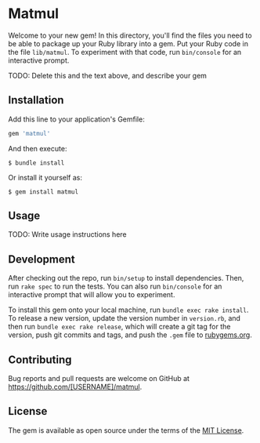 # Matmul

Welcome to your new gem! In this directory, you'll find the files you need to be able to package up your Ruby library into a gem. Put your Ruby code in the file `lib/matmul`. To experiment with that code, run `bin/console` for an interactive prompt.

TODO: Delete this and the text above, and describe your gem

## Installation

Add this line to your application's Gemfile:

```ruby
gem 'matmul'
```

And then execute:

    $ bundle install

Or install it yourself as:

    $ gem install matmul

## Usage

TODO: Write usage instructions here

## Development

After checking out the repo, run `bin/setup` to install dependencies. Then, run `rake spec` to run the tests. You can also run `bin/console` for an interactive prompt that will allow you to experiment.

To install this gem onto your local machine, run `bundle exec rake install`. To release a new version, update the version number in `version.rb`, and then run `bundle exec rake release`, which will create a git tag for the version, push git commits and tags, and push the `.gem` file to [rubygems.org](https://rubygems.org).

## Contributing

Bug reports and pull requests are welcome on GitHub at https://github.com/[USERNAME]/matmul.


## License

The gem is available as open source under the terms of the [MIT License](https://opensource.org/licenses/MIT).
